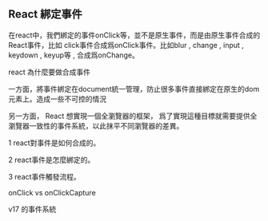 ## React 綁定事件


在react中，我們綁定的事件onClick等，並不是原生事件，而是由原生事件合成的React事件，比如 click事件合成爲onClick事件。比如blur , change , input , keydown , keyup等 , 合成爲onChange。

react 為什麼要做合成事件

一方面，將事件綁定在document統一管理，防止很多事件直接綁定在原生的dom元素上。造成一些不可控的情況

另一方面， React 想實現一個全瀏覽器的框架， 爲了實現這種目標就需要提供全瀏覽器一致性的事件系統，以此抹平不同瀏覽器的差異。

1 react對事件是如何合成的。

2 react事件是怎麼綁定的。

3 react事件觸發流程。

onClick vs onClickCapture

v17 的事件系統
